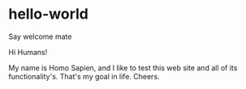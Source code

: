 # hello-world
Say welcome mate

Hi Humans!

My name is Homo Sapien, and I like to test this web site and all of its functionality's. 
That's my goal in life.
Cheers.
